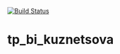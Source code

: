 [![Build Status](https://travis-ci.com/avostenzuk/tp_bi_kuznetsova.svg?token=WeVagQq6ey6yjyUx6tQz&branch=dev)](https://travis-ci.com/avostenzuk/tp_bi_kuznetsova)
# tp_bi_kuznetsova